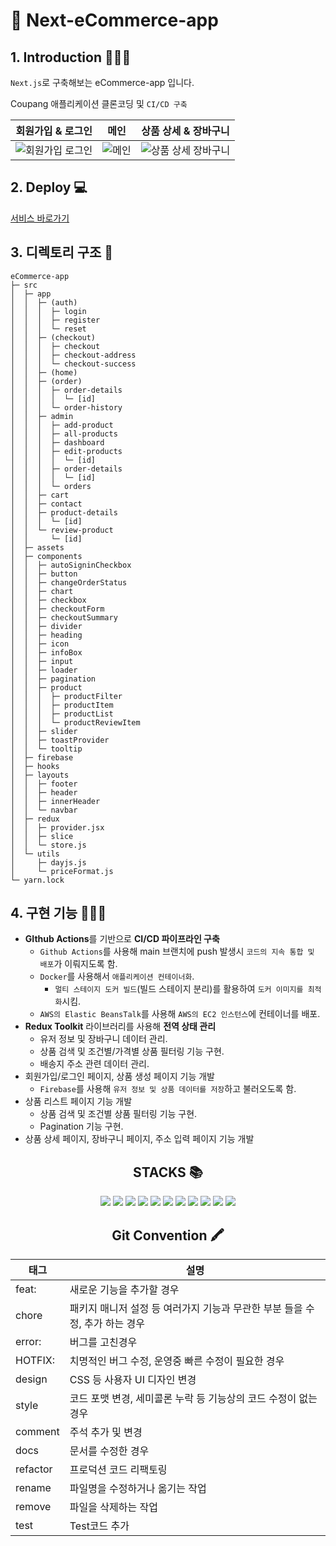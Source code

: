 # 🛒 Next-eCommerce-app

## 1. Introduction 👩🏻‍🦰

`Next.js`로 구축해보는 eCommerce-app 입니다.

Coupang 애플리케이션 클론코딩 및 `CI/CD 구축`

|                                                        회원가입 & 로그인                                                        |                                                    메인                                                     |                                                         상품 상세 & 장바구니                                                         |
| :-----------------------------------------------------------------------------------------------------------------------------: | :---------------------------------------------------------------------------------------------------------: | :----------------------------------------------------------------------------------------------------------------------------------: |
| ![회원가입   로그인](https://github.com/ssori0421/Study-Record/assets/115159126/72df0cf1-f84c-48b9-9eb2-0016ff0c85f9) | ![메인](https://github.com/ssori0421/Study-Record/assets/115159126/7e3f71e3-0150-4dda-a612-20f2a62b8b97) | ![상품 상세   장바구니](https://github.com/ssori0421/Study-Record/assets/115159126/0dd8f88e-6992-4734-9756-a1efee36df07) |

## 2. Deploy 💻

[서비스 바로가기](http://next-coupang-app-env.eba-kbg3p7u6.ap-northeast-2.elasticbeanstalk.com/)

## 3. 디렉토리 구조 📂

```
eCommerce-app
├─ src
│  ├─ app
│  │  ├─ (auth)
│  │  │  ├─ login
│  │  │  ├─ register
│  │  │  └─ reset
│  │  ├─ (checkout)
│  │  │  ├─ checkout
│  │  │  ├─ checkout-address
│  │  │  └─ checkout-success
│  │  ├─ (home)
│  │  ├─ (order)
│  │  │  ├─ order-details
│  │  │  │  └─ [id]
│  │  │  └─ order-history
│  │  ├─ admin
│  │  │  ├─ add-product
│  │  │  ├─ all-products
│  │  │  ├─ dashboard
│  │  │  ├─ edit-products
│  │  │  │  └─ [id]
│  │  │  ├─ order-details
│  │  │  │  └─ [id]
│  │  │  └─ orders
│  │  ├─ cart
│  │  ├─ contact
│  │  ├─ product-details
│  │  │  └─ [id]
│  │  └─ review-product
│  │     └─ [id]
│  ├─ assets
│  ├─ components
│  │  ├─ autoSigninCheckbox
│  │  ├─ button
│  │  ├─ changeOrderStatus
│  │  ├─ chart
│  │  ├─ checkbox
│  │  ├─ checkoutForm
│  │  ├─ checkoutSummary
│  │  ├─ divider
│  │  ├─ heading
│  │  ├─ icon
│  │  ├─ infoBox
│  │  ├─ input
│  │  ├─ loader
│  │  ├─ pagination
│  │  ├─ product
│  │  │  ├─ productFilter
│  │  │  ├─ productItem
│  │  │  ├─ productList
│  │  │  └─ productReviewItem
│  │  ├─ slider
│  │  ├─ toastProvider
│  │  └─ tooltip
│  ├─ firebase
│  ├─ hooks
│  ├─ layouts
│  │  ├─ footer
│  │  ├─ header
│  │  ├─ innerHeader
│  │  └─ navbar
│  ├─ redux
│  │  ├─ provider.jsx
│  │  ├─ slice
│  │  └─ store.js
│  └─ utils
│     ├─ dayjs.js
│     └─ priceFormat.js
└─ yarn.lock

```

## 4. 구현 기능 👩🏻‍💻

- **GIthub Actions**를 기반으로 **CI/CD 파이프라인 구축**
  - `Github Actions`를 사용해 main 브랜치에 push 발생시 `코드의 지속 통합 및 배포`가 이뤄지도록 함.
  - `Docker`를 사용해서 `애플리케이션 컨테이너화`.
    - `멀티 스테이지 도커 빌드`(빌드 스테이지 분리)를 활용하여 `도커 이미지를 최적화`시킴.
  - `AWS의 Elastic BeansTalk`를 사용해 `AWS의 EC2 인스턴스`에 컨테이너를 배포.
- **Redux Toolkit** 라이브러리를 사용해 **전역 상태 관리**
  - 유저 정보 및 장바구니 데이터 관리.
  - 상품 검색 및 조건별/가격별 상품 필터링 기능 구현.
  - 배송지 주소 관련 데이터 관리.
- 회원가입/로그인 페이지, 상품 생성 페이지 기능 개발
  - `Firebase`를 사용해 `유저 정보 및 상품 데이터를 저장`하고 불러오도록 함.
- 상품 리스트 페이지 기능 개발
  - 상품 검색 및 조건별 상품 필터링 기능 구현.
  - Pagination 기능 구현.
- 상품 상세 페이지, 장바구니 페이지, 주소 입력 페이지 기능 개발
<div align=center><h2>STACKS 📚</h2></div>

<div align=center> 
  <img src="https://img.shields.io/badge/react-61DAFB?style=for-the-badge&logo=react&logoColor=black">

  <img src="https://img.shields.io/badge/NEXT.JS-000000?style=for-the-badge&logo=NEXT.JS&logoColor=black">
  <img src="https://img.shields.io/badge/TYPESCRIPT-3178C6?style=for-the-badge&logo=TYPESCRIPT&logoColor=black">
  <img src="https://img.shields.io/badge/FIREBASE-FFCA28?style=for-the-badge&logo=FIREBASE&logoColor=black">

  <img src="https://img.shields.io/badge/REDUX-764ABC?style=for-the-badge&logo=REDUX&logoColor=black">
  <img src="https://img.shields.io/badge/SCSS-CC6699?style=for-the-badge&logo=SCSS&logoColor=black">
  <img src="https://img.shields.io/badge/GITHUB ACTIONS-2088FF?style=for-the-badge&logo=GITHUB ACTIONS&logoColor=black">
  <img src="https://img.shields.io/badge/DOCKER-2496ED?style=for-the-badge&logo=DOCKER&logoColor=black">

  <img src="https://img.shields.io/badge/AMAZON EC2-FF9900?style=for-the-badge&logo=AMAZON EC2&logoColor=black">
  <img src="https://img.shields.io/badge/AMAZON ELASTIC BEANSTALK-CC6699?style=for-the-badge&logo=AMAZON ELASTIC BEANSTALK&logoColor=black">
  <img src="https://img.shields.io/badge/AMAZON IAM-569A31?style=for-the-badge&logo=AMAZON IAM&logoColor=black">
</div>

<div align=center><h2>Git Convention 🖍️</h2></div>

| 태그     | 설명                                                                        |
| -------- | --------------------------------------------------------------------------- |
| feat:    | 새로운 기능을 추가할 경우                                                   |
| chore    | 패키지 매니저 설정 등 여러가지 기능과 무관한 부분 들을 수정, 추가 하는 경우 |
| error:   | 버그를 고친경우                                                             |
| HOTFIX:  | 치명적인 버그 수정, 운영중 빠른 수정이 필요한 경우                          |
| design   | CSS 등 사용자 UI 디자인 변경                                                |
| style    | 코드 포맷 변경, 세미콜론 누락 등 기능상의 코드 수정이 없는 경우             |
| comment  | 주석 추가 및 변경                                                           |
| docs     | 문서를 수정한 경우                                                          |
| refactor | 프로덕션 코드 리팩토링                                                      |
| rename   | 파일명을 수정하거나 옮기는 작업                                             |
| remove   | 파일을 삭제하는 작업                                                        |
| test     | Test코드 추가                                                               |
